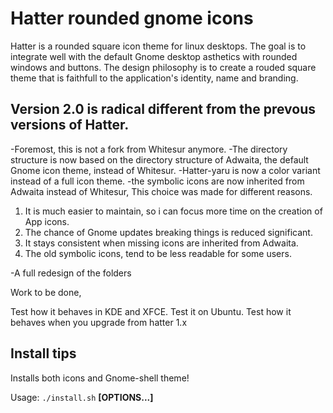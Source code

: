 Hatter rounded gnome icons
======

Hatter is a rounded square icon theme for linux desktops. The goal is to integrate well with the default Gnome desktop asthetics with rounded windows and buttons. The design philosophy is to create a rouded square theme that is faithfull to the application's identity, name and branding.

## Version 2.0 is radical different from the prevous versions of Hatter.

-Foremost, this is not a fork from Whitesur anymore.
-The directory structure is now based on the directory structure of Adwaita, the default Gnome icon theme, instead of Whitesur.
-Hatter-yaru is now a color variant instead of a full icon theme.
-the symbolic icons are now inherited from Adwaita instead of Whitesur, This choice was made for different reasons.
  
  1) It is much easier to maintain, so i can focus more time on the creation of App icons.
  2) The chance of Gnome updates breaking things is reduced significant.
  3) It stays consistent when missing icons are inherited from Adwaita.
  4) The old symbolic icons, tend to be less readable for some users.

-A full redesign of the folders

Work to be done,

Test how it behaves in KDE and XFCE.
Test it on Ubuntu.
Test how it behaves when you upgrade from hatter 1.x



## Install tips

Installs both icons and Gnome-shell theme!

Usage:  `./install.sh`  **[OPTIONS...]**






